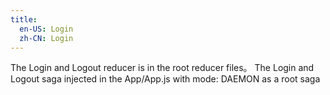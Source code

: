 ```yaml
---
title:
  en-US: Login
  zh-CN: Login
---
```


The Login and Logout reducer is in the root reducer files。
The Login and Logout saga injected in the App/App.js with mode: DAEMON as a root saga